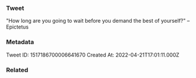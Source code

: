 ### Tweet
"How long are you going to wait before you demand the best of yourself?" –Epictetus

### Metadata
Tweet ID: 1517186700006641670
Created At: 2022-04-21T17:01:11.000Z

### Related

